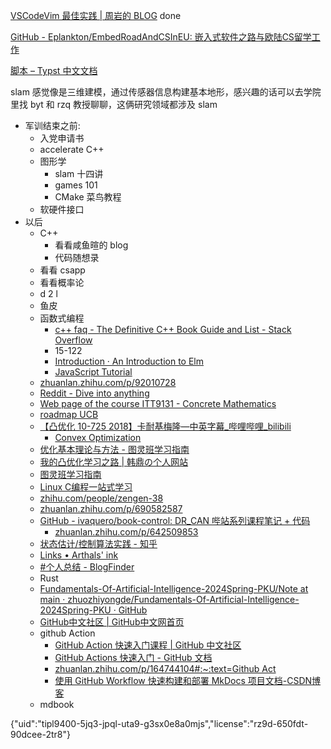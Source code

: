 [VSCodeVim 最佳实践 | 周岩的 BLOG](https://zhouyanlt.github.io/vim/2019/09/20/vscode-vim-best-practices.html) done

[GitHub - Eplankton/EmbedRoadAndCSInEU: 嵌入式软件之路与欧陆CS留学工作](https://github.com/Eplankton/EmbedRoadAndCSInEU)

[脚本 – Typst 中文文档](https://typst-doc-cn.github.io/docs/reference/scripting)

slam 感觉像是三维建模，通过传感器信息构建基本地形，感兴趣的话可以去学院里找 byt 和 rzq 教授聊聊，这俩研究领域都涉及 slam


- 军训结束之前:
	- 入党申请书
	- accelerate C++
	- 图形学
		- slam 十四讲
		- games 101
		- CMake 菜鸟教程
	- 软硬件接口
- 以后
	- C++
		- 看看咸鱼暄的 blog
		- 代码随想录
	- 看看 csapp
	- 看看概率论
	- d 2 l
	- 鱼皮
	- 函数式编程
		- [c++ faq - The Definitive C++ Book Guide and List - Stack Overflow](https://stackoverflow.com/questions/388242/the-definitive-c-book-guide-and-list)
		- 15-122
		- [Introduction · An Introduction to Elm](https://guide.elm-lang.org/)
		- [JavaScript Tutorial](https://www.w3schools.com/js/)
	- [zhuanlan.zhihu.com/p/92010728](https://zhuanlan.zhihu.com/p/92010728)
	- [Reddit - Dive into anything](https://www.reddit.com/r/learnprogramming/wiki/faq/)
	- [Web page of the course ITT9131 - Concrete Mathematics](https://cs.ioc.ee/cm/)
	- [roadmap UCB](https://hkn.eecs.berkeley.edu/courseguides)
	- [【凸优化 10-725 2018】卡耐基梅隆—中英字幕\_哔哩哔哩\_bilibili](https://www.bilibili.com/video/BV1NYHve9EdX)
		- [Convex Optimization](https://www.stat.cmu.edu/~ryantibs/convexopt/)
	- [优化基本理论与方法 - 图灵班学习指南](https://zju-turing.github.io/TuringCourses/major_basic/convex_optimization)
	- [我的凸优化学习之路 | 韩鼎の个人网站](https://deanhan.com/2018/01/17/convex/)
	- [图灵班学习指南](https://zju-turing.github.io/TuringCourses/)
	- [Linux C编程一站式学习](https://akaedu.github.io/book/)
	- [zhihu.com/people/zengen-38](https://www.zhihu.com/people/zengen-38)
	- [zhuanlan.zhihu.com/p/690582587](https://zhuanlan.zhihu.com/p/690582587)
	- [GitHub - ivaquero/book-control: DR\_CAN 哔站系列课程笔记 + 代码](https://github.com/ivaquero/book-control)
		- [zhuanlan.zhihu.com/p/642509853](https://zhuanlan.zhihu.com/p/642509853)
	- [状态估计/控制算法实践 - 知乎](https://www.zhihu.com/column/c_1296379521394929664)
	- [Links • Arthals' ink](https://arthals.ink/links)
	- [#个人总结 - BlogFinder](https://bf.zzxworld.com/t/summary)
	- Rust
	- [Fundamentals-Of-Artificial-Intelligence-2024Spring-PKU/Note at main · zhuozhiyongde/Fundamentals-Of-Artificial-Intelligence-2024Spring-PKU · GitHub](https://github.com/zhuozhiyongde/Fundamentals-Of-Artificial-Intelligence-2024Spring-PKU/blob/main/Note/)
	- [GitHub中文社区 | GitHub中文网首页](https://www.github-zh.com/)
	- github Action
		- [GitHub Action 快速入门课程 | GitHub 中文社区](https://www.github-zh.com/getting-started/hello-github-actions)
		- [GitHub Actions 快速入门 - GitHub 文档](https://docs.github.com/zh/actions/writing-workflows/quickstart)
		- [zhuanlan.zhihu.com/p/164744104#:\~:text=Github Act](https://zhuanlan.zhihu.com/p/164744104#:~:text=Github%20Act)
		- [使用 GitHub Workflow 快速构建和部署 MkDocs 项目文档-CSDN博客](https://blog.csdn.net/li_yatao/article/details/141035509#:~:text=%E9%80%9A%E8%BF%87%E7%BC%96%E5%86%99%20Workf)
	- mdbook


{"uid":"tipl9400-5jq3-jpql-uta9-g3sx0e8a0mjs","license":"rz9d-650fdt-90dcee-2tr8"}